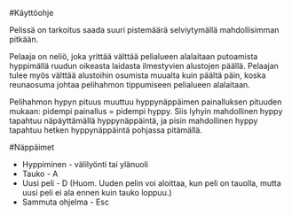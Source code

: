 #Käyttöohje

Pelissä on tarkoitus saada suuri pistemäärä selviytymällä mahdollisimman pitkään.

Pelaaja on neliö, joka yrittää välttää pelialueen alalaitaan putoamista hyppimällä ruudun oikeasta laidasta ilmestyvien alustojen päällä. Pelaajan tulee myös välttää alustoihin osumista muualta kuin päältä päin, koska reunaosuma johtaa pelihahmon tippumiseen pelialueen alalaitaan.

Pelihahmon hypyn pituus muuttuu hyppynäppäimen painalluksen pituuden mukaan: pidempi painallus = pidempi hyppy. Siis lyhyin mahdollinen hyppy tapahtuu näpäyttämällä hyppynäppäintä, ja pisin mahdollinen hyppy tapahtuu hetken hyppynäppäintä pohjassa pitämällä.

#Näppäimet
* Hyppiminen - välilyönti tai ylänuoli
* Tauko - A
* Uusi peli - D (Huom. Uuden pelin voi aloittaa, kun peli on tauolla, mutta uusi peli ei ala ennen kuin tauko loppuu.)
* Sammuta ohjelma - Esc
